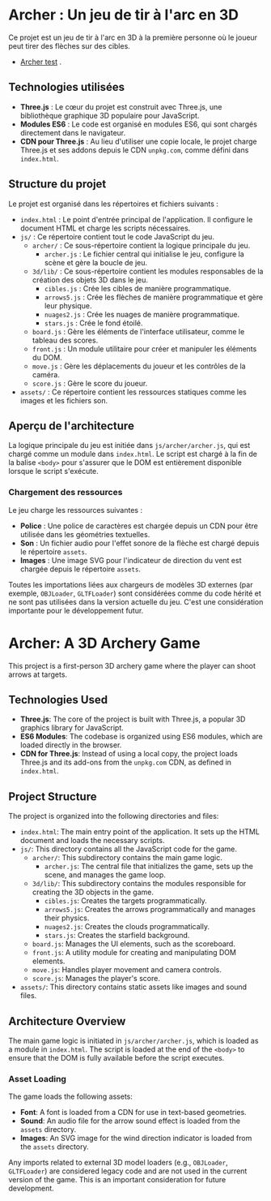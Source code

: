 # Archer : Un jeu de tir à l'arc en 3D

Ce projet est un jeu de tir à l'arc en 3D à la première personne où le joueur peut tirer des flèches sur des cibles.

-  [Archer test](https://patobeur.github.io/archer/) .

## Technologies utilisées

-  **Three.js** : Le cœur du projet est construit avec Three.js, une bibliothèque graphique 3D populaire pour JavaScript.
-  **Modules ES6** : Le code est organisé en modules ES6, qui sont chargés directement dans le navigateur.
-  **CDN pour Three.js** : Au lieu d'utiliser une copie locale, le projet charge Three.js et ses addons depuis le CDN `unpkg.com`, comme défini dans `index.html`.

## Structure du projet

Le projet est organisé dans les répertoires et fichiers suivants :

-  `index.html` : Le point d'entrée principal de l'application. Il configure le document HTML et charge les scripts nécessaires.
-  `js/` : Ce répertoire contient tout le code JavaScript du jeu.
   -  `archer/` : Ce sous-répertoire contient la logique principale du jeu.
      -  `archer.js` : Le fichier central qui initialise le jeu, configure la scène et gère la boucle de jeu.
   -  `3d/lib/` : Ce sous-répertoire contient les modules responsables de la création des objets 3D dans le jeu.
      -  `cibles.js` : Crée les cibles de manière programmatique.
      -  `arrows5.js` : Crée les flèches de manière programmatique et gère leur physique.
      -  `nuages2.js` : Crée les nuages de manière programmatique.
      -  `stars.js` : Crée le fond étoilé.
   -  `board.js` : Gère les éléments de l'interface utilisateur, comme le tableau des scores.
   -  `front.js` : Un module utilitaire pour créer et manipuler les éléments du DOM.
   -  `move.js` : Gère les déplacements du joueur et les contrôles de la caméra.
   -  `score.js` : Gère le score du joueur.
-  `assets/` : Ce répertoire contient les ressources statiques comme les images et les fichiers son.

## Aperçu de l'architecture

La logique principale du jeu est initiée dans `js/archer/archer.js`, qui est chargé comme un module dans `index.html`. Le script est chargé à la fin de la balise `<body>` pour s'assurer que le DOM est entièrement disponible lorsque le script s'exécute.

### Chargement des ressources

Le jeu charge les ressources suivantes :

-  **Police** : Une police de caractères est chargée depuis un CDN pour être utilisée dans les géométries textuelles.
-  **Son** : Un fichier audio pour l'effet sonore de la flèche est chargé depuis le répertoire `assets`.
-  **Images** : Une image SVG pour l'indicateur de direction du vent est chargée depuis le répertoire `assets`.

Toutes les importations liées aux chargeurs de modèles 3D externes (par exemple, `OBJLoader`, `GLTFLoader`) sont considérées comme du code hérité et ne sont pas utilisées dans la version actuelle du jeu. C'est une considération importante pour le développement futur.

# Archer: A 3D Archery Game

This project is a first-person 3D archery game where the player can shoot arrows at targets.

## Technologies Used

-  **Three.js**: The core of the project is built with Three.js, a popular 3D graphics library for JavaScript.
-  **ES6 Modules**: The codebase is organized using ES6 modules, which are loaded directly in the browser.
-  **CDN for Three.js**: Instead of using a local copy, the project loads Three.js and its add-ons from the `unpkg.com` CDN, as defined in `index.html`.

## Project Structure

The project is organized into the following directories and files:

-  `index.html`: The main entry point of the application. It sets up the HTML document and loads the necessary scripts.
-  `js/`: This directory contains all the JavaScript code for the game.
   -  `archer/`: This subdirectory contains the main game logic.
      -  `archer.js`: The central file that initializes the game, sets up the scene, and manages the game loop.
   -  `3d/lib/`: This subdirectory contains the modules responsible for creating the 3D objects in the game.
      -  `cibles.js`: Creates the targets programmatically.
      -  `arrows5.js`: Creates the arrows programmatically and manages their physics.
      -  `nuages2.js`: Creates the clouds programmatically.
      -  `stars.js`: Creates the starfield background.
   -  `board.js`: Manages the UI elements, such as the scoreboard.
   -  `front.js`: A utility module for creating and manipulating DOM elements.
   -  `move.js`: Handles player movement and camera controls.
   -  `score.js`: Manages the player's score.
-  `assets/`: This directory contains static assets like images and sound files.

## Architecture Overview

The main game logic is initiated in `js/archer/archer.js`, which is loaded as a module in `index.html`. The script is loaded at the end of the `<body>` to ensure that the DOM is fully available before the script executes.

### Asset Loading

The game loads the following assets:

-  **Font**: A font is loaded from a CDN for use in text-based geometries.
-  **Sound**: An audio file for the arrow sound effect is loaded from the `assets` directory.
-  **Images**: An SVG image for the wind direction indicator is loaded from the `assets` directory.

Any imports related to external 3D model loaders (e.g., `OBJLoader`, `GLTFLoader`) are considered legacy code and are not used in the current version of the game. This is an important consideration for future development.
